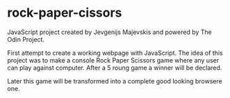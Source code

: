 # rock-paper-cissors
JavaScript project created by Jevgenijs Majevskis and powered by The Odin Project.

First attempt to create a working webpage with JavaScript. The idea of this project was to make a console Rock Paper Scissors game where any user can play against computer. After a 5 roung game a winner will be declared.

Later this game will be transformed into a complete good looking browsere one.